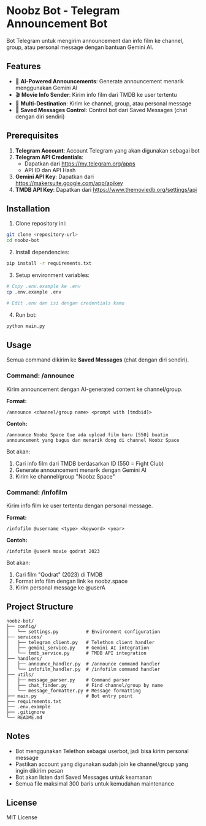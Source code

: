 # Noobz Bot - Telegram Announcement Bot

Bot Telegram untuk mengirim announcement dan info film ke channel, group, atau personal message dengan bantuan Gemini AI.

## Features

- 🤖 **AI-Powered Announcements**: Generate announcement menarik menggunakan Gemini AI
- 🎬 **Movie Info Sender**: Kirim info film dari TMDB ke user tertentu
- 📢 **Multi-Destination**: Kirim ke channel, group, atau personal message
- 💬 **Saved Messages Control**: Control bot dari Saved Messages (chat dengan diri sendiri)

## Prerequisites

1. **Telegram Account**: Account Telegram yang akan digunakan sebagai bot
2. **Telegram API Credentials**: 
   - Dapatkan dari https://my.telegram.org/apps
   - API ID dan API Hash
3. **Gemini API Key**: Dapatkan dari https://makersuite.google.com/app/apikey
4. **TMDB API Key**: Dapatkan dari https://www.themoviedb.org/settings/api

## Installation

1. Clone repository ini:
```bash
git clone <repository-url>
cd noobz-bot
```

2. Install dependencies:
```bash
pip install -r requirements.txt
```

3. Setup environment variables:
```bash
# Copy .env.example ke .env
cp .env.example .env

# Edit .env dan isi dengan credentials kamu
```

4. Run bot:
```bash
python main.py
```

## Usage

Semua command dikirim ke **Saved Messages** (chat dengan diri sendiri).

### Command: /announce

Kirim announcement dengan AI-generated content ke channel/group.

**Format:**
```
/announce <channel/group name> <prompt with [tmdbid]>
```

**Contoh:**
```
/announce Noobz Space Gue ada upload film baru [550] buatin announcement yang bagus dan menarik dong di channel Noobz Space
```

Bot akan:
1. Cari info film dari TMDB berdasarkan ID (550 = Fight Club)
2. Generate announcement menarik dengan Gemini AI
3. Kirim ke channel/group "Noobz Space"

### Command: /infofilm

Kirim info film ke user tertentu dengan personal message.

**Format:**
```
/infofilm @username <type> <keyword> <year>
```

**Contoh:**
```
/infofilm @userA movie qodrat 2023
```

Bot akan:
1. Cari film "Qodrat" (2023) di TMDB
2. Format info film dengan link ke noobz.space
3. Kirim personal message ke @userA

## Project Structure

```
noobz-bot/
├── config/
│   └── settings.py          # Environment configuration
├── services/
│   ├── telegram_client.py   # Telethon client handler
│   ├── gemini_service.py    # Gemini AI integration
│   └── tmdb_service.py      # TMDB API integration
├── handlers/
│   ├── announce_handler.py  # /announce command handler
│   └── infofilm_handler.py  # /infofilm command handler
├── utils/
│   ├── message_parser.py    # Command parser
│   ├── chat_finder.py       # Find channel/group by name
│   └── message_formatter.py # Message formatting
├── main.py                  # Bot entry point
├── requirements.txt
├── .env.example
├── .gitignore
└── README.md
```

## Notes

- Bot menggunakan Telethon sebagai userbot, jadi bisa kirim personal message
- Pastikan account yang digunakan sudah join ke channel/group yang ingin dikirim pesan
- Bot akan listen dari Saved Messages untuk keamanan
- Semua file maksimal 300 baris untuk kemudahan maintenance

## License

MIT License

